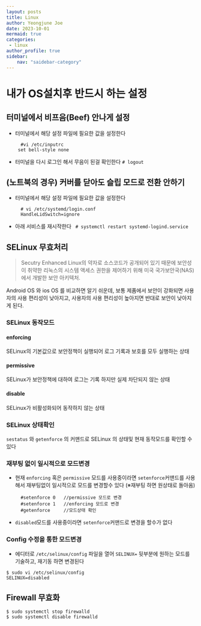 ```yaml
---
layout: posts
title: Linux
author: Yeongjune Joe
date: 2023-10-01
mermaid: true
categories:
 - linux
author_profile: true
sidebar:
    nav: "saidebar-category"
---
```


# 내가 OS설치후 반드시 하는 설정

## 터미널에서 비프음(Beef) 안나게 설정

- 터미널에서 해당 설정 파일에 필요한 값을 설정한다
   ```
     #vi /etc/inputrc
    set bell-style none
   ```
- 터미널을 다시 로그인 해서 무음이 된걸 확인한다
   ```# logout```

## (노트북의 경우) 커버를 닫아도 슬립 모드로 전환 안하기


- 터미널에서 해당 설정 파일에 필요한 값을 설정한다
   ```
     # vi /etc/systemd/login.conf
     HandleLidSwitch=ignore
  ```
- 아래 서비스를 재시작한다
   ``` # systemctl restart systemd-logind.service```

## SELinux 무효처리

>Secutry Enhanced Linux의 약자로 소스코드가 공개되어 있기 때문에 보안성이 취약한 리눅스의 시스템 액세스 권한을 제어하기 위해 미국 국가보안국(NAS)에서 개발한 보안 아키텍처.

Android OS 와 ios OS 를 비교하면 알기 쉬운데, 보통 제품에서 보안이 강화되면 사용자의 사용 편리성이 낮아지고, 사용자의 사용 편리성이 높아지면 반대로 보안이 낮아지게 된다.<br>


### SELinux 동작모드

#### enforcing

SELinux의 기본값으로 보안정책이 실행되어 로그 기록과 보호를 모두 실행하는 상태

#### permissive

SELinux가 보안정책에 대하여 로그는 기록 하지만 실제 차단되지 않는 상태

#### disable

SELinux가 비활성화되어 동작하지 않는 상태

### SELinux 상태확인

`sestatus` 와 `getenforce` 의 커맨드로 SELinux 의 상태및 현재 동작모드를 확인할 수 있다

### 재부팅 없이 일시적으로 모드변경

- 현재 `enforcing` 혹은 `permissive` 모드를 사용중이라면 `setenforce`커맨드를 사용해서 재부팅없이 일시적으로 모드를 변경할수 있다 (※재부팅 하면 원상태로 돌아옴)
   ```
     #setenforce 0   //permissive 모드로 변경
     #setenforce 1   //enforcing 모드로 변경
     #getenforce     //모드상태 확인
   ``` 
- `disabled`모드를 사용중이라면 `setenforce`커맨드로 변경을 할수가 없다

### Config 수정을 통한 모드변경

- 에디터로 `/etc/selinux/config` 파일을 열어 `SELINUX=` 뒷부분에 원하는 모드를 기술하고, 재기동 하면 변경된다 
```
$ sudo vi /etc/selinux/config
SELINUX=disabled
```


## Firewall 무효화
```
$ sudo systemctl stop firewalld
$ sudo systemctl disable firewalld
```